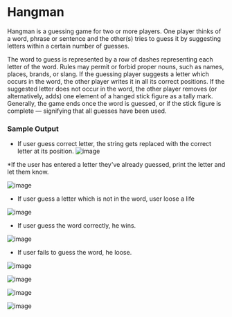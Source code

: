 # Hangman
Hangman is a guessing game for two or more players. One player thinks of a word, phrase or sentence and the other(s) tries to guess it by suggesting letters within a certain number of guesses.

The word to guess is represented by a row of dashes representing each letter of the word. Rules may permit or forbid proper nouns, such as names, places, brands, or slang. If the guessing player suggests a letter which occurs in the word, the other player writes it in all its correct positions. If the suggested letter does not occur in the word, the other player removes (or alternatively, adds) one element of a hanged stick figure as a tally mark. Generally, the game ends once the word is guessed, or if the stick figure is complete — signifying that all guesses have been used.

### Sample Output
* If user guess correct letter, the string gets replaced with the correct letter at its position.
![image](https://user-images.githubusercontent.com/44876424/215057752-b1ff57d8-b96c-4041-b157-03da34db186a.png)

*If the user has entered a letter they've already guessed, print the letter and let them know.

![image](https://user-images.githubusercontent.com/44876424/215057872-e8ed2754-0b6b-4f5f-af72-4396fc3ce33f.png)

* If user guess a letter which is not in the word, user loose a life

![image](https://user-images.githubusercontent.com/44876424/215057984-faaaa50b-3cb3-42da-a404-6b445770dec1.png)

* If user guess the word correctly, he wins.

![image](https://user-images.githubusercontent.com/44876424/215058143-a48418df-4cd1-42e1-ad02-81ae97525628.png)

* If user fails to guess the word, he loose.

![image](https://user-images.githubusercontent.com/44876424/215058518-6dc6fa1d-9f92-497b-99bf-6055c355100a.png)

![image](https://user-images.githubusercontent.com/44876424/215058590-fff9b969-2f13-447d-9cfc-3a8fd54c456f.png)

![image](https://user-images.githubusercontent.com/44876424/215058653-555874ca-09da-4838-b6e6-c4ecb7c53a3c.png)

![image](https://user-images.githubusercontent.com/44876424/215058735-6b3a6e6c-36b4-4e93-a53f-36bf5b5e9745.png)




